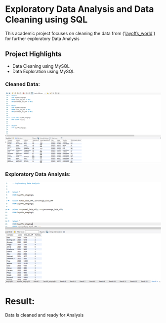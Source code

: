 # Exploratory Data Analysis and Data Cleaning using SQL
This academic project focuses on cleaning the data from ('[layoffs_world](https://github.com/Rishi0581/SQL_Project/blob/abea5f7ddf024f78af5b1d2398622d19eae40069/layoffs.csv)') for further exploratory Data Analysis
## Project Highlights
- Data Cleaning using MySQL
- Data Exploration using MySQL
### Cleaned Data:
![Data Cleaned](https://github.com/Rishi0581/SQL_Project/blob/e6742d4d7474299369a0473b2d930fa2f6543219/Data%20Cleaning.PNG)
### Exploratory Data Analysis:
![EDA](https://github.com/Rishi0581/SQL_Project/blob/af8028268fbf075f0b4566b56b33ad58d5d132f6/EDA.PNG)
# Result:
Data Is cleaned and ready for Analysis
